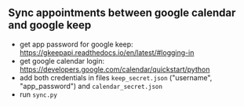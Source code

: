 ## Sync appointments between google calendar and google keep

- get app password for google keep: https://gkeepapi.readthedocs.io/en/latest/#logging-in
- get google calendar login: https://developers.google.com/calendar/quickstart/python
- add both credentials in files ```keep_secret.json``` ("username", "app_password") and ```calendar_secret.json```
- run ```sync.py```